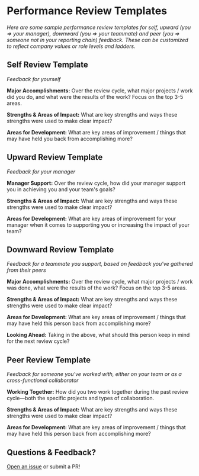# Performance Review Templates

*Here are some sample performance review templates for self, upward (you => your manager), downward (you => your teammate) and peer (you => someone not in your reporting chain) feedback. These can be customized to reflect company values or role levels and ladders.*

## Self Review Template
*Feedback for yourself*

**Major Accomplishments:**
Over the review cycle, what major projects / work did you do, and what were the results of the work? Focus on the top 3-5 areas.

**Strengths & Areas of Impact:**
What are key strengths and ways these strengths were used to make clear impact?

**Areas for Development:**
What are key areas of improvement / things that may have held you back from accomplishing more?

## Upward Review Template
*Feedback for your manager*

**Manager Support:**
Over the review cycle, how did your manager support you in achieving you and your team's goals?

**Strengths & Areas of Impact:**
What are key strengths and ways these strengths were used to make clear impact?

**Areas for Development:**
What are key areas of improvement for your manager when it comes to supporting you or increasing the impact of your team?

## Downward Review Template
*Feedback for a teammate you support, based on feedback you've gathered from their peers*

**Major Accomplishments:**
Over the review cycle, what major projects / work was done, what were the results of the work? Focus on the top 3-5 areas.

**Strengths & Areas of Impact:**
What are key strengths and ways these strengths were used to make clear impact?

**Areas for Development:**
What are key areas of improvement / things that may have held this person back from accomplishing more?

**Looking Ahead:**
Taking in the above, what should this person keep in mind for the next review cycle?

## Peer Review Template
*Feedback for someone you've worked with, either on your team or as a cross-functional collaborator*

**Working Together:**
How did you two work together during the past review cycle—both the specific projects and types of collaboration.

**Strengths & Areas of Impact:**
What are key strengths and ways these strengths were used to make clear impact?

**Areas for Development:**
What are key areas of improvement / things that may have held this person back from accomplishing more?

## Questions & Feedback?

[Open an issue](https://github.com/raylene/eng-handbook/issues/new) or submit a PR!
